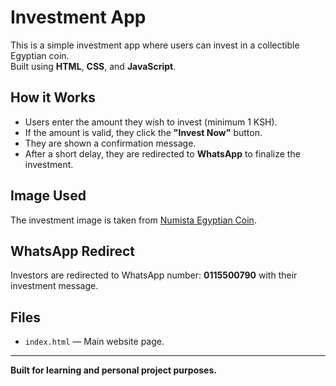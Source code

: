 # Investment App

This is a simple investment app where users can invest in a collectible Egyptian coin.  
Built using **HTML**, **CSS**, and **JavaScript**.

## How it Works

- Users enter the amount they wish to invest (minimum 1 KSH).
- If the amount is valid, they click the **"Invest Now"** button.
- They are shown a confirmation message.
- After a short delay, they are redirected to **WhatsApp** to finalize the investment.

## Image Used

The investment image is taken from [Numista Egyptian Coin](https://en.numista.com/catalogue/pieces1816.html).

## WhatsApp Redirect

Investors are redirected to WhatsApp number: **0115500790** with their investment message.

## Files

- `index.html` — Main website page.

---

**Built for learning and personal project purposes.**
